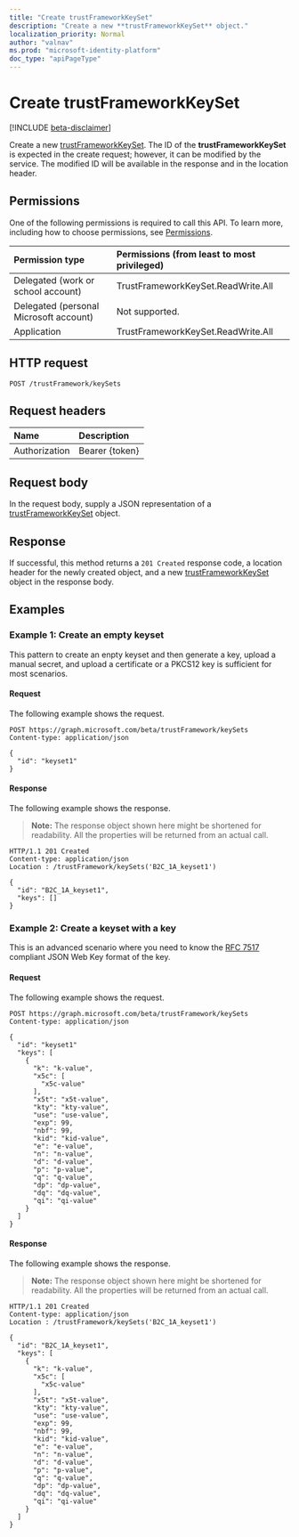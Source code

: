 ```yaml
---
title: "Create trustFrameworkKeySet"
description: "Create a new **trustFrameworkKeySet** object."
localization_priority: Normal
author: "valnav"
ms.prod: "microsoft-identity-platform"
doc_type: "apiPageType"
---
```


# Create trustFrameworkKeySet

[!INCLUDE [beta-disclaimer](../../includes/beta-disclaimer.md)]

Create a new [trustFrameworkKeySet](../resources/trustframeworkkeyset.md). The ID of the **trustFrameworkKeySet** is expected in the create request; however, it can be modified by the service. The modified ID will be available in the response and in the location header.

## Permissions

One of the following permissions is required to call this API. To learn more, including how to choose permissions, see [Permissions](/graph/permissions-reference).

| Permission type                        | Permissions (from least to most privileged) |
|:---------------------------------------|:--------------------------------------------|
| Delegated (work or school account)     | TrustFrameworkKeySet.ReadWrite.All	|
| Delegated (personal Microsoft account) | Not supported. |
| Application                            | TrustFrameworkKeySet.ReadWrite.All	 |

## HTTP request

<!-- { "blockType": "ignored" } -->

```http
POST /trustFramework/keySets
```

## Request headers

| Name          | Description   |
|:--------------|:--------------|
| Authorization | Bearer {token} |

## Request body

In the request body, supply a JSON representation of a [trustFrameworkKeySet](../resources/trustframeworkkeyset.md) object.

## Response

If successful, this method returns a `201 Created` response code, a location header for the newly created object, and a new [trustFrameworkKeySet](../resources/trustframeworkkeyset.md) object in the response body.

## Examples

### Example 1: Create an empty keyset
This pattern to create an enpty keyset and then generate a key, upload a manual secret, and upload a certificate or a PKCS12 key is sufficient for most scenarios. 

#### Request

The following example shows the request.
<!-- {
  "blockType": "request",
  "name": "create_trustframeworkkeyset_from_trustframework1"
}-->

```http
POST https://graph.microsoft.com/beta/trustFramework/keySets
Content-type: application/json

{
  "id": "keyset1"  
}
```

#### Response

The following example shows the response.

> **Note:** The response object shown here might be shortened for readability. All the properties will be returned from an actual call.

<!-- {
  "blockType": "response",
  "truncated": true,
  "@odata.type": "microsoft.graph.trustFrameworkKeySet"
} -->

```http
HTTP/1.1 201 Created
Content-type: application/json
Location : /trustFramework/keySets('B2C_1A_keyset1')

{
  "id": "B2C_1A_keyset1",
  "keys": []
}
```

### Example 2: Create a keyset with a key

This is an advanced scenario where you need to know the [RFC 7517](https://tools.ietf.org/html/rfc7517#section-5) compliant JSON Web Key format of the key.

#### Request

The following example shows the request.
<!-- {
  "blockType": "request",
  "name": "create_trustframeworkkeyset_from_trustframework"
}-->

```http
POST https://graph.microsoft.com/beta/trustFramework/keySets
Content-type: application/json

{
  "id": "keyset1"
  "keys": [
    {
      "k": "k-value",
      "x5c": [
        "x5c-value"
      ],
      "x5t": "x5t-value",
      "kty": "kty-value",
      "use": "use-value",
      "exp": 99,
      "nbf": 99,
      "kid": "kid-value",
      "e": "e-value",
      "n": "n-value",
      "d": "d-value",
      "p": "p-value",
      "q": "q-value",
      "dp": "dp-value",
      "dq": "dq-value",
      "qi": "qi-value"
    }
  ]
}
```

#### Response

The following example shows the response.

> **Note:** The response object shown here might be shortened for readability. All the properties will be returned from an actual call.

<!-- {
  "blockType": "response",
  "truncated": true,
  "@odata.type": "microsoft.graph.trustFrameworkKeySet"
} -->

```http
HTTP/1.1 201 Created
Content-type: application/json
Location : /trustFramework/keySets('B2C_1A_keyset1')

{
  "id": "B2C_1A_keyset1",
  "keys": [
    {
      "k": "k-value",
      "x5c": [
        "x5c-value"
      ],
      "x5t": "x5t-value",
      "kty": "kty-value",
      "use": "use-value",
      "exp": 99,
      "nbf": 99,
      "kid": "kid-value",
      "e": "e-value",
      "n": "n-value",
      "d": "d-value",
      "p": "p-value",
      "q": "q-value",
      "dp": "dp-value",
      "dq": "dq-value",
      "qi": "qi-value"
    }
  ]
}
```

<!-- uuid: 16cd6b66-4b1a-43a1-adaf-3a886856ed98
2019-02-04 14:57:30 UTC -->
<!-- {
  "type": "#page.annotation",
  "description": "Create trustFrameworkKeySet",
  "keywords": "",
  "section": "documentation",
  "tocPath": ""
}-->
